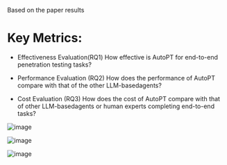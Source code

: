 Based on the paper results

# Key Metrics:
- Effectiveness Evaluation(RQ1)
How effective is AutoPT for end-to-end penetration testing tasks?

- Performance Evaluation (RQ2)
How does the performance of AutoPT compare with that of the other LLM-basedagents?
 
- Cost Evaluation (RQ3)
How does the cost of AutoPT compare with that of other LLM-basedagents or human experts completing end-to-end tasks?

![image](https://github.com/user-attachments/assets/85a26e87-6ab8-450f-9cd6-282e263cc705)

![image](https://github.com/user-attachments/assets/c8dc62ea-001a-4aec-8e0a-b5c50e088d90)

![image](https://github.com/user-attachments/assets/81f8f2ea-6bdf-4745-9989-b1ada5cbb221)

